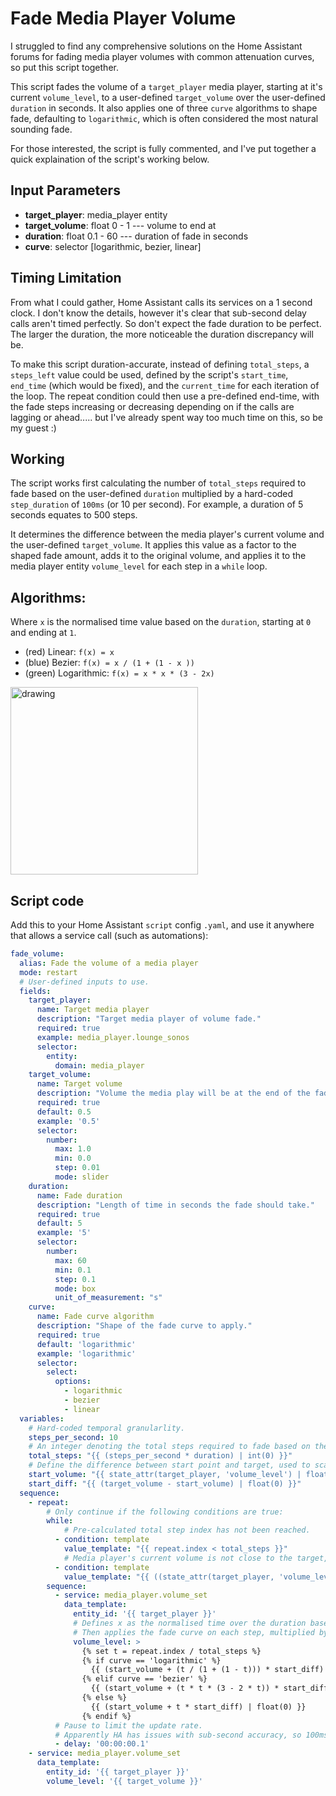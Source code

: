 # Fade Media Player Volume

I struggled to find any comprehensive solutions on the Home Assistant forums for fading media player volumes with common attenuation curves, so put this script together.

This script fades the volume of a `target_player` media player, starting at it's current `volume_level`, to a user-defined `target_volume` over the user-defined `duration` in seconds. It also applies one of three `curve` algorithms to shape fade, defaulting to `logarithmic`, which is often considered the most natural sounding fade.

For those interested, the script is fully commented, and I've put together a quick explaination of the script's working below.

## Input Parameters
- **target_player**: media_player entity
- **target_volume**: float 0 - 1 --- volume to end at
- **duration**: float 0.1 - 60 --- duration of fade in seconds 
- **curve**: selector [logarithmic, bezier, linear]

## Timing Limitation
From what I could gather, Home Assistant calls its services on a 1 second clock. I don't know the details, however it's clear that sub-second delay calls aren't timed perfectly. So don't expect the fade duration to be perfect. The larger the duration, the more noticeable the duration discrepancy will be.

To make this script duration-accurate, instead of defining `total_steps`, a `steps_left` value could be used, defined by the script's `start_time`, `end_time` (which would be fixed), and the `current_time` for each iteration of the loop. The repeat condition could then use a pre-defined end-time, with the fade steps increasing or decreasing depending on if the calls are lagging or ahead..... but I've already spent way too much time on this, so be my guest :)

## Working

The script works first calculating the number of `total_steps` required to fade based on the user-defined `duration` multiplied by a hard-coded `step_duration` of `100ms` (or 10 per second). For example, a duration of 5 seconds equates to 500 steps.

It determines the difference between the media player's current volume and the user-defined `target_volume`. It applies this value as a factor to the shaped fade amount, adds it to the original volume, and applies it to the media player entity `volume_level` for each step in a `while` loop.

## Algorithms:
Where `x` is the normalised time value based on the `duration`, starting at `0` and ending at `1`.
- (red) Linear: `f(x) = x` 
- (blue) Bezier: `f(x) = x / (1 + (1 - x ))`
- (green) Logarithmic: `f(x) = x * x * (3 - 2x)`

<img src="https://bs.chrisvik.com/uploads/images/gallery/2021-10/scaled-1680-/fade-curves.png" alt="drawing" width="300"/>


## Script code

Add this to your Home Assistant `script` config `.yaml`, and use it anywhere that allows a service call (such as automations):

```yaml
fade_volume:
  alias: Fade the volume of a media player
  mode: restart
  # User-defined inputs to use.
  fields:
    target_player:
      name: Target media player
      description: "Target media player of volume fade."
      required: true
      example: media_player.lounge_sonos
      selector:
        entity:
          domain: media_player
    target_volume:
      name: Target volume
      description: "Volume the media play will be at the end of the fade duration."
      required: true
      default: 0.5
      example: '0.5'
      selector:
        number:
          max: 1.0
          min: 0.0
          step: 0.01
          mode: slider
    duration:
      name: Fade duration
      description: "Length of time in seconds the fade should take."
      required: true
      default: 5
      example: '5'
      selector:
        number:
          max: 60
          min: 0.1
          step: 0.1
          mode: box
          unit_of_measurement: "s"
    curve:
      name: Fade curve algorithm
      description: "Shape of the fade curve to apply."
      required: true
      default: 'logarithmic'
      example: 'logarithmic'
      selector:
        select:
          options:
            - logarithmic
            - bezier
            - linear
  variables:
    # Hard-coded temporal granularlity.
    steps_per_second: 10
    # An integer denoting the total steps required to fade based on the user-defined duration and steps per second.
    total_steps: "{{ (steps_per_second * duration) | int(0) }}"
    # Define the difference between start point and target, used to scale each fade step.
    start_volume: "{{ state_attr(target_player, 'volume_level') | float(0) }}"
    start_diff: "{{ (target_volume - start_volume) | float(0) }}"
  sequence:
    - repeat:
        # Only continue if the following conditions are true:
        while:
            # Pre-calculated total step index has not been reached.
          - condition: template
            value_template: "{{ repeat.index < total_steps }}"
            # Media player's current volume is not close to the target, otherwise we're just wasting processing time.
          - condition: template
            value_template: "{{ ((state_attr(target_player, 'volume_level') - target_volume) | abs) > 0.001 }}"
        sequence:
          - service: media_player.volume_set
            data_template:
              entity_id: '{{ target_player }}'
              # Defines x as the normalised time over the duration based on the repeat index.
              # Then applies the fade curve on each step, multiplied by the difference factor.
              volume_level: >
                {% set t = repeat.index / total_steps %}
                {% if curve == 'logarithmic' %}
                  {{ (start_volume + (t / (1 + (1 - t))) * start_diff) | float(0) }}
                {% elif curve == 'bezier' %}
                  {{ (start_volume + (t * t * (3 - 2 * t)) * start_diff) | float(0) }}
                {% else %}
                  {{ (start_volume + t * start_diff) | float(0) }}
                {% endif %}
          # Pause to limit the update rate.
          # Apparently HA has issues with sub-second accuracy, so 100ms will have to do.
          - delay: '00:00:00.1'
    - service: media_player.volume_set
      data_template:
        entity_id: '{{ target_player }}'
        volume_level: '{{ target_volume }}'
```
